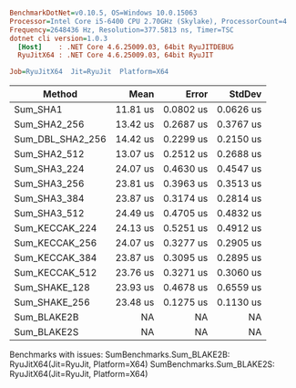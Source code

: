 ``` ini

BenchmarkDotNet=v0.10.5, OS=Windows 10.0.15063
Processor=Intel Core i5-6400 CPU 2.70GHz (Skylake), ProcessorCount=4
Frequency=2648436 Hz, Resolution=377.5813 ns, Timer=TSC
dotnet cli version=1.0.3
  [Host]    : .NET Core 4.6.25009.03, 64bit RyuJITDEBUG
  RyuJitX64 : .NET Core 4.6.25009.03, 64bit RyuJIT

Job=RyuJitX64  Jit=RyuJit  Platform=X64  

```
 |           Method |     Mean |     Error |    StdDev |
 |----------------- |---------:|----------:|----------:|
 |         Sum_SHA1 | 11.81 us | 0.0802 us | 0.0626 us |
 |     Sum_SHA2_256 | 13.42 us | 0.2687 us | 0.3767 us |
 | Sum_DBL_SHA2_256 | 14.42 us | 0.2299 us | 0.2150 us |
 |     Sum_SHA2_512 | 13.07 us | 0.2512 us | 0.2688 us |
 |     Sum_SHA3_224 | 24.07 us | 0.4630 us | 0.4547 us |
 |     Sum_SHA3_256 | 23.81 us | 0.3963 us | 0.3513 us |
 |     Sum_SHA3_384 | 23.87 us | 0.3174 us | 0.2814 us |
 |     Sum_SHA3_512 | 24.49 us | 0.4705 us | 0.4832 us |
 |   Sum_KECCAK_224 | 24.13 us | 0.5251 us | 0.4912 us |
 |   Sum_KECCAK_256 | 24.07 us | 0.3277 us | 0.2905 us |
 |   Sum_KECCAK_384 | 23.87 us | 0.3095 us | 0.2895 us |
 |   Sum_KECCAK_512 | 23.76 us | 0.3271 us | 0.3060 us |
 |    Sum_SHAKE_128 | 23.93 us | 0.4678 us | 0.6559 us |
 |    Sum_SHAKE_256 | 23.48 us | 0.1275 us | 0.1130 us |
 |      Sum_BLAKE2B |       NA |        NA |        NA |
 |      Sum_BLAKE2S |       NA |        NA |        NA |

Benchmarks with issues:
  SumBenchmarks.Sum_BLAKE2B: RyuJitX64(Jit=RyuJit, Platform=X64)
  SumBenchmarks.Sum_BLAKE2S: RyuJitX64(Jit=RyuJit, Platform=X64)
